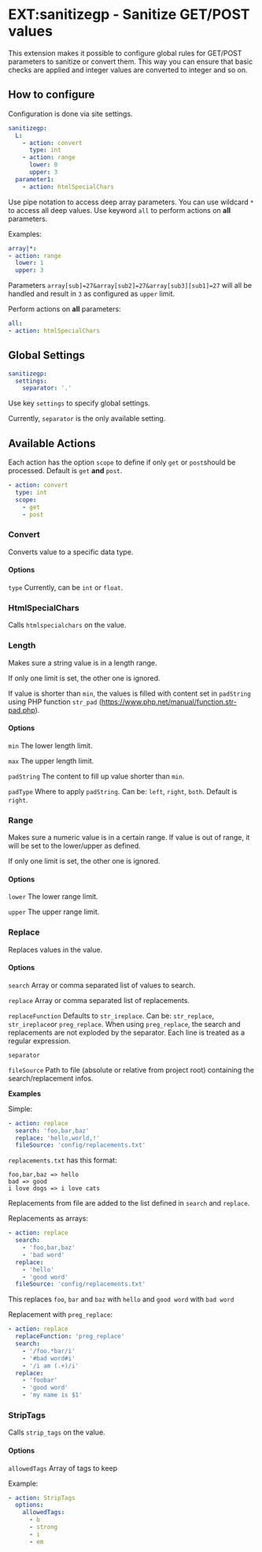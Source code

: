 # EXT:sanitizegp - Sanitize GET/POST values

This extension makes it possible to configure global rules for GET/POST parameters to sanitize or convert them.
This way you can ensure that basic checks are applied and integer values are converted to integer and so on.

## How to configure

Configuration is done via site settings.

```yaml
sanitizegp:
  L:
    - action: convert
      type: int
    - action: range
      lower: 0
      upper: 3
  parameter1:
    - action: htmlSpecialChars
```

Use pipe notation to access deep array parameters.
You can use wildcard `*` to access all deep values.
Use keyword `all` to perform actions on **all** parameters.

Examples:
```yaml
array|*:
- action: range
  lower: 1
  upper: 3
```
Parameters `array[sub]=27&array[sub2]=27&array[sub3][sub1]=27` will all be handled and result in `3` as configured as `upper` limit.


Perform actions on **all** parameters:
```yaml
all:
- action: htmlSpecialChars
```

## Global Settings

```yaml
sanitizegp:
  settings:
    separator: '.'
```

Use key `settings` to specify global settings.

Currently, `separator` is the only available setting.


## Available Actions

Each action has the option `scope` to define if only `get` or `post`should be processed.
Default is `get` **and** `post`.

```yaml
- action: convert
  type: int
  scope:
    - get
    - post
```

### Convert

Converts value to a specific data type.

#### Options

`type` Currently, can be `int` or `float`.

### HtmlSpecialChars

Calls `htmlspecialchars` on the value.

### Length

Makes sure a string value is in a length range.

If only one limit is set, the other one is ignored.

If value is shorter than `min`, the values is filled with content set in `padString` using PHP function `str_pad` (https://www.php.net/manual/function.str-pad.php).

#### Options

`min` The lower length limit.

`max` The upper length limit.

`padString` The content to fill up value shorter than `min`.

`padType` Where to apply `padString`. Can be: `left`, `right`, `both`. Default is `right`.

### Range

Makes sure a numeric value is in a certain range. If value is out of range, it will be set to the lower/upper as defined.

If only one limit is set, the other one is ignored.

#### Options

`lower` The lower range limit.

`upper` The upper range limit.

### Replace

Replaces values in the value.

#### Options

`search` Array or comma separated list of values to search.

`replace` Array or comma separated list of replacements.

`replaceFunction` Defaults to `str_ireplace`. Can be: `str_replace`, `str_ireplace`or `preg_replace`. When using `preg_replace`, the search and replacements are not exploded by the separator. Each line is treated as a regular expression.

`separator`

`fileSource` Path to file (absolute or relative from project root) containing the search/replacement infos.

**Examples**

Simple:
```yaml
- action: replace
  search: 'foo,bar,baz'
  replace: 'hello,world,!'
  fileSource: 'config/replacements.txt'
```

`replacements.txt` has this format:

```
foo,bar,baz => hello
bad => good
i love dogs => i love cats
```

Replacements from file are added to the list defined in `search` and `replace`.

Replacements as arrays:
```yaml
- action: replace
  search:
    - 'foo,bar,baz'
    - 'bad word'
  replace:
    - 'hello'
    - 'good word'
  fileSource: 'config/replacements.txt'
```

This replaces `foo`, `bar` and `baz` with `hello` and `good word` with `bad word`

Replacement with `preg_replace`:

```yaml
- action: replace
  replaceFunction: 'preg_replace'
  search:
    - '/foo.*bar/i'
    - '#bad word#i'
    - '/i am (.+)/i'
  replace:
    - 'foobar'
    - 'good word'
    - 'my name is $1'
```

### StripTags

Calls `strip_tags` on the value.

#### Options

`allowedTags` Array of tags to keep

Example:

```yaml
- action: StripTags
  options:
    allowedTags:
      - b
      - strong
      - i
      - em
```
